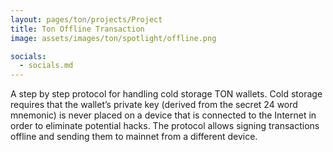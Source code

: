 ```yaml
---
layout: pages/ton/projects/Project
title: Ton Offline Transaction
image: assets/images/ton/spotlight/offline.png

socials:
  - socials.md
---
```


A step by step protocol for handling cold storage TON wallets. Cold storage requires that the wallet’s private key (derived from the secret 24 word mnemonic) is never placed on a device that is connected to the Internet in order to eliminate potential hacks. The protocol allows signing transactions offline and sending them to mainnet from a different device.

